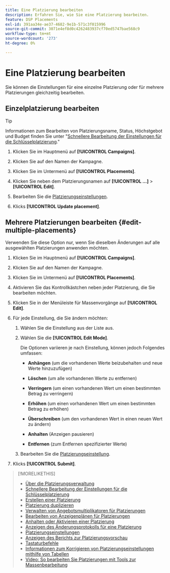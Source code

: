 ```yaml
---
title: Eine Platzierung bearbeiten
description: Erfahren Sie, wie Sie eine Platzierung bearbeiten.
feature: DSP Placements
exl-id: 391aa34e-ae37-4682-9e1b-571c3f015996
source-git-commit: 3071e4ef8d0c4262483937cf70ed5747bae568c9
workflow-type: tm+mt
source-wordcount: '273'
ht-degree: 0%

---
```


# Eine Platzierung bearbeiten

Sie können die Einstellungen für eine einzelne Platzierung oder für mehrere Platzierungen gleichzeitig bearbeiten.

<!-- Some placements don't have this option. Clarify which placement types aren't eligible -- is it PG placements, or all placements using private inventory? And anything else? -->

## Einzelplatzierung bearbeiten

>[!TIP]
>
> Informationen zum Bearbeiten von Platzierungsname, Status, Höchstgebot und Budget finden Sie unter &quot;[Schnellere Bearbeitung der Einstellungen für die Schlüsselplatzierung](/help/dsp/campaign-management/placements/placement-quick-edit.md).&quot;

1. Klicken Sie im Hauptmenü auf **[!UICONTROL Campaigns]**.

1. Klicken Sie auf den Namen der Kampagne.

1. Klicken Sie im Untermenü auf **[!UICONTROL Placements]**.

1. Klicken Sie neben dem Platzierungsnamen auf  **[!UICONTROL ...]** > **[!UICONTROL Edit]**.

1. Bearbeiten Sie die [Platzierungseinstellungen](placement-settings.md).

1. Klicks **[!UICONTROL Update placement]**.

## Mehrere Platzierungen bearbeiten {#edit-multiple-placements}

Verwenden Sie diese Option nur, wenn Sie dieselben Änderungen auf alle ausgewählten Platzierungen anwenden möchten.

1. Klicken Sie im Hauptmenü auf **[!UICONTROL Campaigns]**.

1. Klicken Sie auf den Namen der Kampagne.

1. Klicken Sie im Untermenü auf **[!UICONTROL Placements]**.

1. Aktivieren Sie das Kontrollkästchen neben jeder Platzierung, die Sie bearbeiten möchten.

1. Klicken Sie in der Menüleiste für Massenvorgänge auf **[!UICONTROL Edit]**.

1. Für jede Einstellung, die Sie ändern möchten:

   1. Wählen Sie die Einstellung aus der Liste aus.

   1. Wählen Sie die **[!UICONTROL Edit Mode]**.

      Die Optionen variieren je nach Einstellung, können jedoch Folgendes umfassen:

      * **Anhängen** (um die vorhandenen Werte beizubehalten und neue Werte hinzuzufügen)

      * **Löschen** (um alle vorhandenen Werte zu entfernen)

      * **Verringern** (um einen vorhandenen Wert um einen bestimmten Betrag zu verringern)

      * **Erhöhen** (um einen vorhandenen Wert um einen bestimmten Betrag zu erhöhen)

      * **Überschreiben** (um den vorhandenen Wert in einen neuen Wert zu ändern)

      * **Anhalten** (Anzeigen pausieren)

      * **Entfernen** (zum Entfernen spezifizierter Werte)

   1. Bearbeiten Sie die [Platzierungseinstellung](placement-settings.md).

1. Klicks **[!UICONTROL Submit]**.

>[!MORELIKETHIS]
>
>* [Über die Platzierungsverwaltung](placement-about.md)
>* [Schnellere Bearbeitung der Einstellungen für die Schlüsselplatzierung](placement-quick-edit.md)
>* [Erstellen einer Platzierung](placement-create.md)
>* [Platzierung duplizieren](placement-duplicate.md)
>* [Verwalten von Angebotsmultiplikatoren für Platzierungen](placement-manage-bid-multipliers.md)
>* [Bearbeiten von Anzeigenplänen für Platzierungen](placement-edit-ad-schedule.md)
>* [Anhalten oder Aktivieren einer Platzierung](placement-pause-activate.md)
>* [Anzeigen des Änderungsprotokolls für eine Platzierung](placement-change-log.md)
>* [Platzierungseinstellungen](placement-settings.md)
>* [Anzeigen des Berichts zur Platzierungsvorschau](/help/dsp/campaign-management/reports/placement-forecast.md)
>* [Tastaturbefehle](/help/dsp/campaign-management/reports/keyboard-shortcuts.md)
>* [Informationen zum Korrigieren von Platzierungseinstellungen mithilfe von Tabellen](/help/dsp/campaign-management/qa/qa-about.md)
>* [Video: So bearbeiten Sie Platzierungen mit Tools zur Massenbearbeitung](https://experienceleague.adobe.com/docs/advertising-learn/tutorials/dsp/bulk-edit-placement-tools.html)
